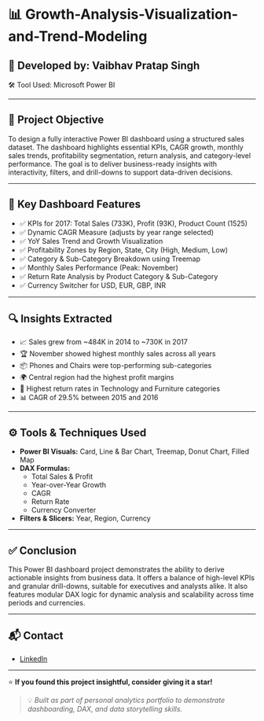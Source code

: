 # 📊 Growth-Analysis-Visualization-and-Trend-Modeling

## 👤 Developed by: Vaibhav Pratap Singh  
🛠️ Tool Used: Microsoft Power BI

---

## 🎯 Project Objective

To design a fully interactive Power BI dashboard using a structured sales dataset. The dashboard highlights essential KPIs, CAGR growth, monthly sales trends, profitability segmentation, return analysis, and category-level performance. The goal is to deliver business-ready insights with interactivity, filters, and drill-downs to support data-driven decisions.

---

## 📌 Key Dashboard Features

- ✅ KPIs for 2017: Total Sales (733K), Profit (93K), Product Count (1525)  
- ✅ Dynamic CAGR Measure (adjusts by year range selected)  
- ✅ YoY Sales Trend and Growth Visualization  
- ✅ Profitability Zones by Region, State, City (High, Medium, Low)  
- ✅ Category & Sub-Category Breakdown using Treemap  
- ✅ Monthly Sales Performance (Peak: November)  
- ✅ Return Rate Analysis by Product Category & Sub-Category  
- ✅ Currency Switcher for USD, EUR, GBP, INR  

---

## 🔍 Insights Extracted

- 📈 Sales grew from ~484K in 2014 to ~730K in 2017  
- 🏆 November showed highest monthly sales across all years  
- 📦 Phones and Chairs were top-performing sub-categories  
- 🌍 Central region had the highest profit margins  
- 🔁 Highest return rates in Technology and Furniture categories  
- 📊 CAGR of 29.5% between 2015 and 2016  

---

## ⚙️ Tools & Techniques Used

- **Power BI Visuals:** Card, Line & Bar Chart, Treemap, Donut Chart, Filled Map  
- **DAX Formulas:**  
  - Total Sales & Profit  
  - Year-over-Year Growth  
  - CAGR  
  - Return Rate  
  - Currency Converter  
- **Filters & Slicers:** Year, Region, Currency  

---

## ✅ Conclusion

This Power BI dashboard project demonstrates the ability to derive actionable insights from business data. It offers a balance of high-level KPIs and granular drill-downs, suitable for executives and analysts alike. It also features modular DAX logic for dynamic analysis and scalability across time periods and currencies.

---

## 📬 Contact

- [LinkedIn](https://www.linkedin.com/in/vaibhav-pratap-singh-nitjsr)

---

⭐ **If you found this project insightful, consider giving it a star!**

> 💡 *Built as part of personal analytics portfolio to demonstrate dashboarding, DAX, and data storytelling skills.*
